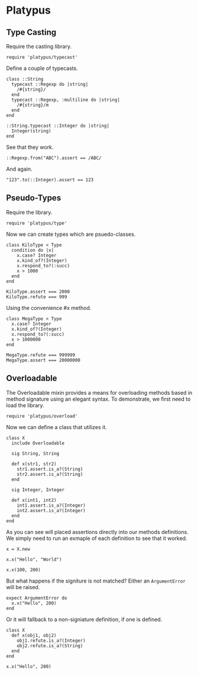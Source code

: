 # Platypus

## Type Casting

Require the casting library.

    require 'platypus/typecast'

Define a couple of typecasts.

    class ::String
      typecast ::Regexp do |string|
        /#{string}/
      end
      typecast ::Regexp, :multiline do |string|
        /#{string}/m
      end
    end

    ::String.typecast ::Integer do |string|
      Integer(string)
    end

See that they work.

    ::Regexp.from("ABC").assert == /ABC/

And again.

    "123".to(::Integer).assert == 123


## Pseudo-Types

Require the library.

    require 'platypus/type'

Now we can create types which are psuedo-classes.

    class KiloType < Type
      condition do |x|
        x.case? Integer
        x.kind_of?(Integer)
        x.respond_to?(:succ)
        x > 1000
      end
    end

    KiloType.assert === 2000
    KiloType.refute === 999

Using the convenience #x method.

    class MegaType < Type
      x.case? Integer
      x.kind_of?(Integer)
      x.respond_to?(:succ)
      x > 1000000
    end

    MegaType.refute === 999999
    MegaType.assert === 20000000


## Overloadable

The Overloadable mixin provides a means for overloading
methods based in method signature using an elegant syntax.
To demonstrate, we first need to load the library.

    require 'platypus/overload'

Now we can define a class that utilizes it.

    class X
      include Overloadable

      sig String, String

      def x(str1, str2)
        str1.assert.is_a?(String)
        str2.assert.is_a?(String)
      end

      sig Integer, Integer

      def x(int1, int2)
        int1.assert.is_a?(Integer)
        int2.assert.is_a?(Integer)
      end
    end

As you can see will placed assertions directly into our methods 
definitions. We simply need to run an exmaple of each definition to
see that it worked.

    x = X.new

    x.x("Hello", "World")

    x.x(100, 200)

But what happens if the signiture is not matched? Either an `ArgumentError` will
be raised.

    expect ArgumentError do
      x.x("Hello", 200)
    end

Or it will fallback to a non-signiature definition, if one is defined.

    class X
      def x(obj1, obj2)
        obj1.refute.is_a?(Integer)
        obj2.refute.is_a?(String)
      end
    end

    x.x("Hello", 200)


